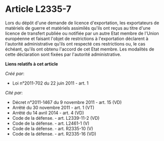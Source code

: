 # Article L2335-7

Lors du dépôt d'une demande de licence d'exportation, les exportateurs de matériels de guerre et matériels assimilés qu'ils
ont reçus au titre d'une licence de transfert publiée ou notifiée par un autre Etat membre de l'Union européenne et faisant
l'objet de restrictions à l'exportation déclarent à l'autorité administrative qu'ils ont respecté ces restrictions ou, le cas
échéant, qu'ils ont obtenu l'accord de cet Etat membre. Les modalités de cette déclaration sont fixées par l'autorité
administrative.

**Liens relatifs à cet article**

_Créé par_:

  - Loi n°2011-702 du 22 juin 2011 - art. 1

_Cité par_:

  - Décret n°2011-1467 du 9 novembre 2011 - art. 15 (VD)
  - Arrêté du 30 novembre 2011 - art. 1 (VT)
  - Arrêté du 14 avril 2014 - art. 4 (VD)
  - Code de la défense. - art. L2339-11-2 (VD)
  - Code de la défense. - art. L2461-1 (V)
  - Code de la défense. - art. R2335-10 (V)
  - Code de la défense. - art. R2335-16 (VD)
